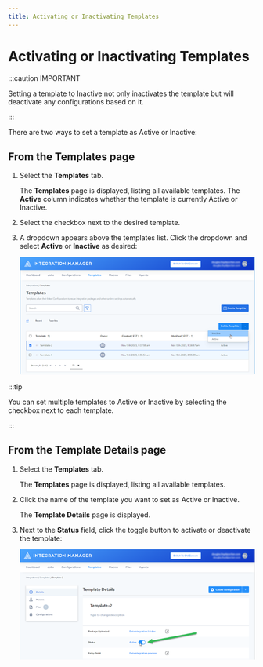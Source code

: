 ```yaml
---
title: Activating or Inactivating Templates
---
```


# Activating or Inactivating Templates

:::caution IMPORTANT 

Setting a template to Inactive not only inactivates the template but will deactivate any configurations based on it.

:::

There are two ways to set a template as Active or Inactive:

## From the Templates page 

1. Select the **Templates** tab.
 
   The **Templates** page is displayed, listing all available templates. The **Active** column indicates whether the template is currently Active or Inactive.
3. Select the checkbox next to the desired template.
4. A dropdown appears above the templates list. Click the dropdown and select **Active** or **Inactive** as desired:

   ![Template Set Active Inactive](/img/Template-Set-Active-Inactive.png)

:::tip

You can set multiple templates to Active or Inactive by selecting the checkbox next to each template.

:::

## From the Template Details page 

1. Select the **Templates** tab.
 
   The **Templates** page is displayed, listing all available templates.
3. Click the name of the template you want to set as Active or Inactive.
 
   The **Template Details** page is displayed.
5. Next to the **Status** field, click the toggle button to activate or deactivate the template:

   ![Template Set Active Inactive 2](/img/Template-Set-Active-Inactive2.png)
